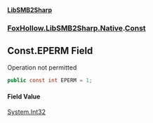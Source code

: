 #### [LibSMB2Sharp](index.md 'index')
### [FoxHollow.LibSMB2Sharp.Native](FoxHollow_LibSMB2Sharp_Native.md 'FoxHollow.LibSMB2Sharp.Native').[Const](FoxHollow_LibSMB2Sharp_Native_Const.md 'FoxHollow.LibSMB2Sharp.Native.Const')
## Const.EPERM Field
Operation not permitted
```csharp
public const int EPERM = 1;
```
#### Field Value
[System.Int32](https://docs.microsoft.com/en-us/dotnet/api/System.Int32 'System.Int32')
